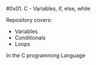 #0x01. C - Variables, if, else, while


Repository covers:

- Variables
- Conditionals
- Loops

In the C programming Language
